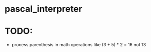 # pascal_interpreter

# TODO:
 * process parenthesis in math operations like (3 + 5) * 2 = 16 not 13
